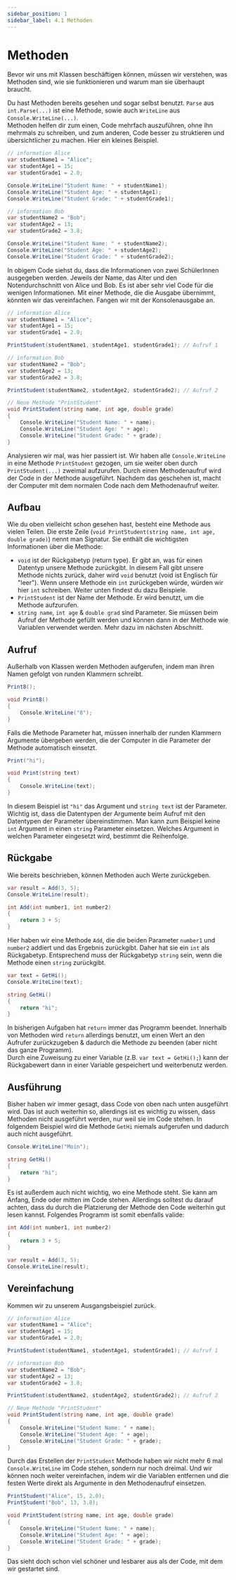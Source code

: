 ```yaml
---
sidebar_position: 1
sidebar_label: 4.1 Methoden
---
```


# Methoden

Bevor wir uns mit Klassen beschäftigen können, müssen wir verstehen, was Methoden sind, wie sie funktionieren und warum man sie überhaupt braucht.

Du hast Methoden bereits gesehen und sogar selbst benutzt. `Parse` aus `int.Parse(...)` ist eine Methode, sowie auch `WriteLine` aus `Console.WriteLine(...)`.<br/>
Methoden helfen dir zum einen, Code mehrfach auszuführen, ohne ihn mehrmals zu schreiben, und zum anderen, Code besser zu struktieren und übersichtlicher zu machen. Hier ein kleines Beispiel.

```cs
// information Alice
var studentName1 = "Alice";
var studentAge1 = 15;
var studentGrade1 = 2.0;

Console.WriteLine("Student Name: " + studentName1);
Console.WriteLine("Student Age: " + studentAge1);
Console.WriteLine("Student Grade: " + studentGrade1);

// information Bob
var studentName2 = "Bob";
var studentAge2 = 13;
var studentGrade2 = 3.8;

Console.WriteLine("Student Name: " + studentName2);
Console.WriteLine("Student Age: " + studentAge2);
Console.WriteLine("Student Grade: " + studentGrade2);
```

In obigem Code siehst du, dass die Informationen von zwei SchülerInnen ausgegeben werden. Jeweils der Name, das Alter und den Notendurchschnitt von Alice und Bob. Es ist aber sehr viel Code für die wenigen Informationen. Mit einer Methode, die die Ausgabe übernimmt, könnten wir das vereinfachen. Fangen wir mit der Konsolenausgabe an.

```cs
// information Alice
var studentName1 = "Alice";
var studentAge1 = 15;
var studentGrade1 = 2.0;

PrintStudent(studentName1, studentAge1, studentGrade1); // Aufruf 1

// information Bob
var studentName2 = "Bob";
var studentAge2 = 13;
var studentGrade2 = 3.8;

PrintStudent(studentName2, studentAge2, studentGrade2); // Aufruf 2

// Neue Methode "PrintStudent"
void PrintStudent(string name, int age, double grade)
{
    Console.WriteLine("Student Name: " + name);
    Console.WriteLine("Student Age: " + age);
    Console.WriteLine("Student Grade: " + grade);
} 
```

Analysieren wir mal, was hier passiert ist. Wir haben alle `Console.WriteLine` in eine Methode `PrintStudent` gezogen, um sie weiter oben durch `PrintStudent(...)` zweimal aufzurufen. Durch einen Methodenaufruf wird der Code in der Methode ausgeführt. Nachdem das geschehen ist, macht der Computer mit dem normalen Code nach dem Methodenaufruf weiter.

## Aufbau

Wie du oben vielleicht schon gesehen hast, besteht eine Methode aus vielen Teilen. Die erste Zeile (`void PrintStudent(string name, int age, double grade)`) nennt man Signatur. Sie enthält die wichtigsten Informationen über die Methode:

- `void` ist der Rückgabetyp (return type). Er gibt an, was für einen Datentyp unsere Methode zurückgibt. In diesem Fall gibt unsere Methode nichts zurück, daher wird `void` benutzt (void ist Englisch für "leer"). Wenn unsere Methode ein `int` zurückgeben würde, würden wir hier `int` schreiben. Weiter unten findest du dazu Beispiele.
- `PrintStudent` ist der Name der Methode. Er wird benutzt, um die Methode aufzurufen.
- `string name`, `int age` & `double grad` sind Parameter. Sie müssen beim Aufruf der Methode gefüllt werden und können dann in der Methode wie Variablen verwendet werden. Mehr dazu im nächsten Abschnitt. 

## Aufruf

Außerhalb von Klassen werden Methoden aufgerufen, indem man ihren Namen gefolgt von runden Klammern schreibt.

```cs
Print8();

void Print8()
{
    Console.WriteLine("8");
}
```

Falls die Methode Parameter hat, müssen innerhalb der runden Klammern Argumente übergeben werden, die der Computer in die Parameter der Methode automatisch einsetzt.

```cs
Print("hi");

void Print(string text)
{
    Console.WriteLine(text);
}
```

In diesem Beispiel ist `"hi"` das Argument und `string text` ist der Parameter.<br/>
Wichtig ist, dass die Datentypen der Argumente beim Aufruf mit den Datentypen der Parameter übereinstimmen. Man kann zum Beispiel keine `int` Argument in einen `string` Parameter einsetzen. Welches Argument in welchen Parameter eingesetzt wird, bestimmt die Reihenfolge.

## Rückgabe

Wie bereits beschrieben, können Methoden auch Werte zurückgeben.

```cs
var result = Add(3, 5);
Console.WriteLine(result);

int Add(int number1, int number2)
{
    return 3 + 5;
}
```

Hier haben wir eine Methode `Add`, die die beiden Parameter `number1` und `number2` addiert und das Ergebnis zurückgibt. Daher hat sie ein `int` als Rückgabetyp. Entsprechend muss der Rückgabetyp `string` sein, wenn die Methode einen `string` zurückgibt.

```cs
var text = GetHi();
Console.WriteLine(text);

string GetHi()
{
    return "hi";
}
```

In bisherigen Aufgaben hat `return` immer das Programm beendet. Innerhalb von Methoden wird `return` allerdings benutzt, um einen Wert an den Aufrufer zurückzugeben & dadurch die Methode zu beenden (aber nicht das ganze Programm).<br/> Durch eine Zuweisung zu einer Variable (z.B. `var text = GetHi();`) kann der Rückgabewert dann in einer Variable gespeichert und weiterbenutz werden.

## Ausführung

Bisher haben wir immer gesagt, dass Code von oben nach unten ausgeführt wird. Das ist auch weiterhin so, allerdings ist es wichtig zu wissen, dass Methoden nicht ausgeführt werden, nur weil sie im Code stehen. In folgendem Beispiel wird die Methode `GetHi` niemals aufgerufen und dadurch auch nicht ausgeführt.

```cs
Console.WriteLine("Moin");

string GetHi()
{
    return "hi";
}
```

Es ist außerdem auch nicht wichtig, wo eine Methode steht. Sie kann am Anfang, Ende oder mitten im Code stehen. Allerdings solltest du darauf achten, dass du durch die Platzierung der Methode den Code weiterhin gut lesen kannst. Folgendes Programm ist somit ebenfalls valide:

```cs
int Add(int number1, int number2)
{
    return 3 + 5;
}

var result = Add(3, 5);
Console.WriteLine(result);
```

## Vereinfachung

Kommen wir zu unserem Ausgangsbeispiel zurück.

```cs
// information Alice
var studentName1 = "Alice";
var studentAge1 = 15;
var studentGrade1 = 2.0;

PrintStudent(studentName1, studentAge1, studentGrade1); // Aufruf 1

// information Bob
var studentName2 = "Bob";
var studentAge2 = 13;
var studentGrade2 = 3.8;

PrintStudent(studentName2, studentAge2, studentGrade2); // Aufruf 2

// Neue Methode "PrintStudent"
void PrintStudent(string name, int age, double grade)
{
    Console.WriteLine("Student Name: " + name);
    Console.WriteLine("Student Age: " + age);
    Console.WriteLine("Student Grade: " + grade);
} 
```

Durch das Erstellen der `PrintStudent` Methode haben wir nicht mehr 6 mal `Console.WriteLine` im Code stehen, sondern nur noch dreimal. Und wir können noch weiter vereinfachen, indem wir die Variablen entfernen und die festen Werte direkt als Argumente in den Methodenaufruf einsetzen.

```cs
PrintStudent("Alice", 15, 2.0);
PrintStudent("Bob", 13, 3.8);

void PrintStudent(string name, int age, double grade)
{
    Console.WriteLine("Student Name: " + name);
    Console.WriteLine("Student Age: " + age);
    Console.WriteLine("Student Grade: " + grade);
}
```
Das sieht doch schon viel schöner und lesbarer aus als der Code, mit dem wir gestartet sind.